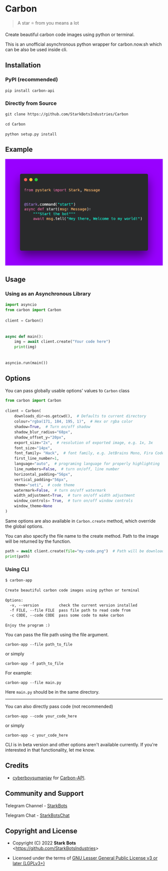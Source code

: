 # Carbon

> A star ⭐ from you means a lot

Create beautiful carbon code images using python or terminal.

This is an unofficial asynchronous python wrapper for carbon.now.sh which can be also be used inside cli.

## Installation

### PyPI (recommended)

```shell
pip install carbon-api
```

### Directly from Source

```shell
git clone https://github.com/StarkBotsIndustries/Carbon

cd Carbon

python setup.py install
```

## Example

![Example Carbon Image](assets/carbon.png)

## Usage

### Using as an Asynchronous Library

```python
import asyncio
from carbon import Carbon

client = Carbon()


async def main():
    img = await client.create("Your code here")
    print(img)


asyncio.run(main())
```

## Options

You can pass globally usable options' values to `Carbon` class

```python
from carbon import Carbon

client = Carbon(
    downloads_dir=os.getcwd(),  # Defaults to current directory
    colour="rgba(171, 184, 195, 1)",  # Hex or rgba color
    shadow=True,  # Turn on/off shadow
    shadow_blur_radius="68px",
    shadow_offset_y="20px",
    export_size="2x",  # resolution of exported image, e.g. 1x, 3x
    font_size="14px",
    font_family= "Hack",  # font family, e.g. JetBrains Mono, Fira Code.
    first_line_number=1,
    language="auto",  # programing language for properly highlighting
    line_numbers=False,  # turn on/off, line number
    horizontal_padding="56px",
    vertical_padding="56px",
    theme="seti",  # code theme
    watermark=False,  # turn on/off watermark
    width_adjustment=True,  # turn on/off width adjustment
    window_controls= True,  # turn on/off window controls
    window_theme=None
)
```

Same options are also available in `Carbon.create` method, which override the global options.

You can also specify the file name to the create method. Path to the image will be returned by the function.

```python
path = await client.create(file="my-code.png")  # Path will be downloads_dir/file 
print(path)
```

### Using CLI

```shell
$ carbon-app

Create beautiful carbon code images using python or terminal

Options:
  -v, --version         check the current version installed
  -f FILE, --file FILE  pass file path to read code from
  -c CODE, --code CODE  pass some code to make carbon

Enjoy the program :)

```

You can pass the file path using the file argument.

```shell
carbon-app --file path_to_file
```

or simply

```shell
carbon-app -f path_to_file
```

For example:

```shell
carbon-app --file main.py
```

Here `main.py` should be in the same directory.

---

You can also directly pass code (not recommended)

```shell
carbon-app --code your_code_here
```

or simply

```shell
carbon-app -c your_code_here
```

CLI is in beta version and other options aren't available currently. If you're interested in that functionality, let me know.

## Credits

- [cyberboysumanjay](https://github.com/cyberboysumanjay) for [Carbon-API](https://github.com/cyberboysumanjay/Carbon-API).

## Community and Support

Telegram Channel - [StarkBots](https://t.me/StarkBots)

Telegram Chat - [StarkBotsChat](https://t.me/StarkBotsChat)

## Copyright and License

- Copyright (C) 2022 **Stark Bots** <<https://github.com/StarkBotsIndustries>>

- Licensed under the terms of [GNU Lesser General Public License v3 or later (LGPLv3+)](https://github.com/StarkBotsIndustries/Carbon/blob/master/LICENSE)
